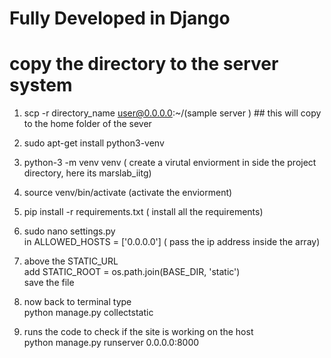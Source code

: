 # Fully Developed in Django 







#  copy the directory to the server system

 1. scp -r directory_name  user@0.0.0.0:~/(sample server ) ## this will copy to the home folder of the sever

 2. sudo apt-get install python3-venv
 3. python-3 -m venv venv ( create a virutal enviorment in side the project directory, here its marslab_iitg)
 4. source venv/bin/activate (activate the enviorment)
 5. pip install -r requirements.txt ( install all the requirements)
 6. sudo nano settings.py \
 in ALLOWED_HOSTS = ['0.0.0.0'] ( pass the ip address inside the array)
 7. above the STATIC_URL \
  add STATIC_ROOT = os.path.join(BASE_DIR, 'static') \
 save the file

 8. now back to terminal type \
 python manage.py collectstatic 
 9. runs the code to check if the site is working on the host \
 python manage.py runserver 0.0.0.0:8000




